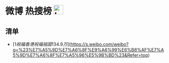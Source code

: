 # 微博 热搜榜 <img src="https://file.ipadown.com/tophub/assets/images/media/s.weibo.com.png_50x50.png" width="30" alt="Logo"></img>

## 清单

* [$1 祝福香港祝福祖国 134.9万]($https://s.weibo.com/weibo?q=%23%E7%A5%9D%E7%A6%8F%E9%A6%99%E6%B8%AF%E7%A5%9D%E7%A6%8F%E7%A5%96%E5%9B%BD%23&Refer=top)
